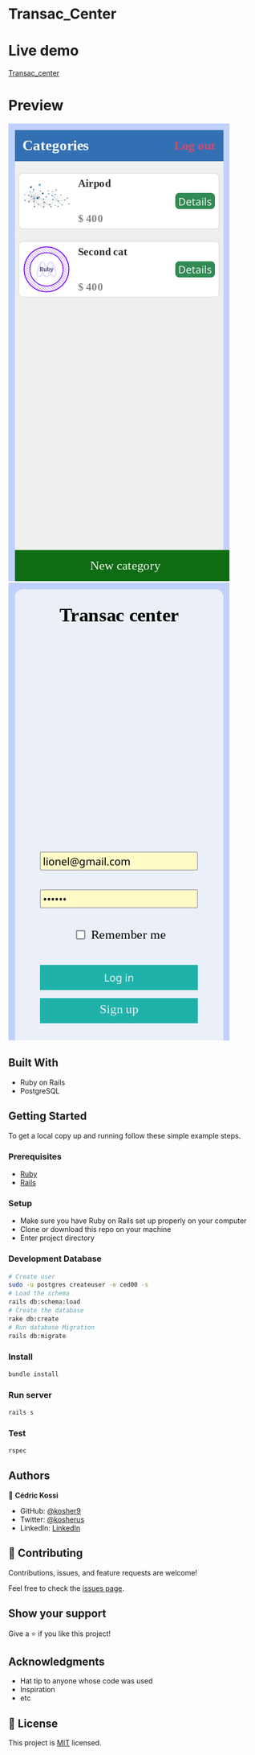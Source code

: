 # Transac_Center

# Live demo
[Transac_center](https://pacific-taiga-56560.herokuapp.com)

# Preview
![](./preview_1.png)
![](./preview_2.png)

## Built With

- Ruby on Rails
- PostgreSQL

## Getting Started

To get a local copy up and running follow these simple example steps.

### Prerequisites

- [Ruby](https://www.ruby-lang.org/en/)
- [Rails](https://gorails.com/)

### Setup

- Make sure you have Ruby on Rails set up properly on your computer
- Clone or download this repo on your machine
- Enter project directory

### Development Database

```sh
# Create user
sudo -u postgres createuser -e ced00 -s
# Load the schema
rails db:schema:load
# Create the database
rake db:create
# Run database Migration
rails db:migrate
```

### Install

```sh
bundle install
```

### Run server

```sh
rails s
```

### Test

```sh
rspec
```

## Authors

👤 **Cédric Kossi**

- GitHub: [@kosher9](https://github.com/kosher9)
- Twitter: [@kosherus](https://twitter.com/kosherus)
- LinkedIn: [LinkedIn](https://linkedin.com/in/lionel-c%C3%A9dric-kossi-323042172)

## 🤝 Contributing

Contributions, issues, and feature requests are welcome!

Feel free to check the [issues page](../../issues/).

## Show your support

Give a ⭐️ if you like this project!

## Acknowledgments

- Hat tip to anyone whose code was used
- Inspiration
- etc

## 📝 License

This project is [MIT](./MIT.md) licensed.
